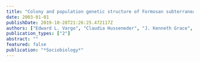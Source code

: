 ```yaml
---
title: "Colony and population genetic structure of Formosan subterranean termites from Hawaii and Louisiana"
date: 2003-01-01
publishDate: 2019-10-28T21:26:25.472117Z
authors: ["Edward L. Vargo", "Claudia Husseneder", "J. Kenneth Grace", "Gregg Henderson", "Dennis Ring"]
publication_types: ["2"]
abstract: ""
featured: false
publication: "*Sociobiology*"
---
```


